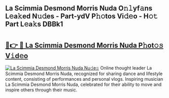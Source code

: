 ## La Scimmia Desmond Morris Nuda O𝚗𝚕yf𝚊ns L𝚎a𝚔ed N𝚞𝚍es - Part-ydV P𝚑𝚘tos Vi𝚍𝚎o - H𝚘𝚝 Part L𝚎a𝚔s DBBk1

# <h2><a href="http://kfaitrb.oniu.top/?m=La+Scimmia+Desmond+Morris+Nuda">🔗👉 🔴 La Scimmia Desmond Morris Nuda P𝚑ot𝚘𝚜 V𝚒d𝚎o</a></h2>

[![La Scimmia Desmond Morris Nuda Nu𝚍e𝚜](https://i.imgur.com/0qMVB7G.gif)](http://kfaitrb.oniu.top/?m=La+Scimmia+Desmond+Morris+Nuda)
Online thought leader La Scimmia Desmond Morris Nuda, recognized for sharing dance and lifestyle content, consisting of performances and personal vlogs. Inspiring musician La Scimmia Desmond Morris Nuda, celebrated for their ability to move and inspire others through their music.  
